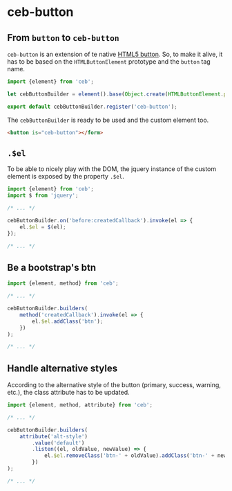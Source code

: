 # ceb-button

## From `button` to `ceb-button`

`ceb-button` is an extension of te native [HTML5 button][HTML5-button].
So, to make it alive, it has to be based on the `HTMLButtonElement` prototype and the `button` tag name.

```javascript
import {element} from 'ceb';

let cebButtonBuilder = element().base(Object.create(HTMLButtonElement.prototype), 'button');

export default cebButtonBuilder.register('ceb-button');
```

The `cebButtonBuilder` is ready to be used and the custom element too.

```html
<button is="ceb-button"></form>
```

[HTML5-button]: https://html.spec.whatwg.org/multipage/forms.html#the-button-element

## `.$el`

To be able to nicely play with the DOM, the jquery instance of the custom element is exposed by the property `.$el`.

```javascript
import {element} from 'ceb';
import $ from 'jquery';

/* ... */

cebButtonBuilder.on('before:createdCallback').invoke(el => {
    el.$el = $(el);
});

/* ... */
```

## Be a bootstrap's btn

```javascript
import {element, method} from 'ceb';

/* ... */

cebButtonBuilder.builders(
    method('createdCallback').invoke(el => {
        el.$el.addClass('btn');
    })
);

/* ... */
```

## Handle alternative styles

According to the alternative style of the button (primary, success, warning, etc.),
the class attribute has to be updated.

```javascript
import {element, method, attribute} from 'ceb';

/* ... */

cebButtonBuilder.builders(
    attribute('alt-style')
        .value('default')
        .listen((el, oldValue, newValue) => {
            el.$el.removeClass('btn-' + oldValue).addClass('btn-' + newValue);
        })
);

/* ... */
```
